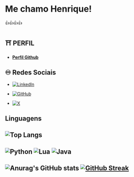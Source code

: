 
# Me chamo Henrique!
👍👍👍👍
## ⛩️ __PERFIL__


- __[Perfil Github](https://github.com/HenriqueFilinto/shinjoia)__

## ♾️ __Redes Sociais__

- [![LinkedIn](https://img.shields.io/badge/LinkedIn-0077B5?style=for-the-badge&logo=linkedin&logoColor=white)](https://www.linkedin.com/in/henrique-filinto-60033b282/)

- [![GitHub](https://img.shields.io/badge/GitHub-100000?style=for-the-badge&logo=github&logoColor=white)](https://github.com/HenriqueFilinto)

- [![X](https://img.shields.io/badge/X-000?style=for-the-badge&logo=x)](https://twitter.com/Shinjoiak)

## __Linguagens__
 ![Top Langs](https://github-readme-stats-git-masterrstaa-rickstaa.vercel.app/api/top-langs/?username=HenriqueFilinto&layout=compact&bg_color=000&border_color=000&title_color=E94D5F&text_color=FFF)
-------------------------------------------------------------------------------------------------------------------------------------------------------------------------------------------------------
![Python](https://img.shields.io/badge/python-3670A0?style=for-the-badge&logo=python&logoColor=ffdd54)  ![Lua](https://img.shields.io/badge/Lua-2C2D72?style=for-the-badge&logo=lua&logoColor=white) ![Java](https://img.shields.io/badge/java-%23ED8B00.svg?style=for-the-badge&logo=openjdk&logoColor=white)
----------------------------------------------------------------------------------------------------------------------------
![Anurag's GitHub stats](https://github-readme-stats.vercel.app/api?username=HenriqueFilinto&theme=shadow_red&show_icons=true&background=000&border=000C)  [![GitHub Streak](https://streak-stats.demolab.com/?user=HenriqueFilinto&theme=shadow-red&background=000&border=000C&dates=FFF)](https://git.io/streak-stats)
---------------------------------------------------------------------------

